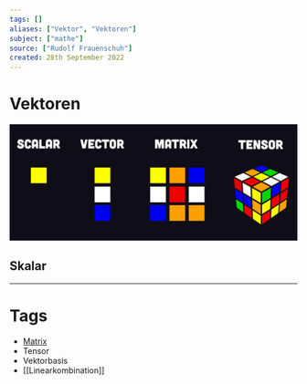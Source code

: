 ```yaml
---
tags: []
aliases: ["Vektor", "Vektoren"]
subject: ["mathe"]
source: ["Rudolf Frauenschuh"]
created: 28th September 2022
---
```


# Vektoren 

![](assets/Pasted%20image%2020231226163830.png)

## Skalar




---

# Tags

- [Matrix](../mathe%20(4)/Matrix.md)
- Tensor
- Vektorbasis
- [[Linearkombination]]
